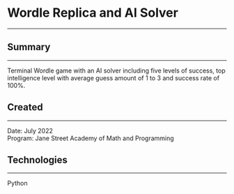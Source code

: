 # Wordle Replica and AI Solver
***
## Summary
***
Terminal Wordle game with an AI solver including five levels of success, top intelligence level with average guess amount of 1 to 3 and success rate of 100%.

## Created
***
Date: July 2022  
Program: Jane Street Academy of Math and Programming

## Technologies
***
Python


